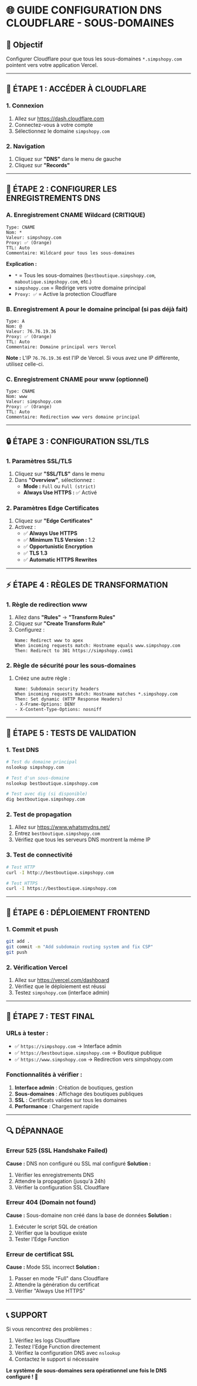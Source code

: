 # 🌐 GUIDE CONFIGURATION DNS CLOUDFLARE - SOUS-DOMAINES

## 🎯 **Objectif**
Configurer Cloudflare pour que tous les sous-domaines `*.simpshopy.com` pointent vers votre application Vercel.

---

## 🔧 **ÉTAPE 1 : ACCÉDER À CLOUDFLARE**

### **1. Connexion**
1. Allez sur https://dash.cloudflare.com
2. Connectez-vous à votre compte
3. Sélectionnez le domaine `simpshopy.com`

### **2. Navigation**
1. Cliquez sur **"DNS"** dans le menu de gauche
2. Cliquez sur **"Records"**

---

## 📝 **ÉTAPE 2 : CONFIGURER LES ENREGISTREMENTS DNS**

### **A. Enregistrement CNAME Wildcard (CRITIQUE)**

```
Type: CNAME
Nom: *
Valeur: simpshopy.com
Proxy: ✅ (Orange)
TTL: Auto
Commentaire: Wildcard pour tous les sous-domaines
```

**Explication :**
- `*` = Tous les sous-domaines (`bestboutique.simpshopy.com`, `maboutique.simpshopy.com`, etc.)
- `simpshopy.com` = Redirige vers votre domaine principal
- `Proxy: ✅` = Active la protection Cloudflare

### **B. Enregistrement A pour le domaine principal (si pas déjà fait)**

```
Type: A
Nom: @
Valeur: 76.76.19.36
Proxy: ✅ (Orange)
TTL: Auto
Commentaire: Domaine principal vers Vercel
```

**Note :** L'IP `76.76.19.36` est l'IP de Vercel. Si vous avez une IP différente, utilisez celle-ci.

### **C. Enregistrement CNAME pour www (optionnel)**

```
Type: CNAME
Nom: www
Valeur: simpshopy.com
Proxy: ✅ (Orange)
TTL: Auto
Commentaire: Redirection www vers domaine principal
```

---

## 🔒 **ÉTAPE 3 : CONFIGURATION SSL/TLS**

### **1. Paramètres SSL/TLS**
1. Cliquez sur **"SSL/TLS"** dans le menu
2. Dans **"Overview"**, sélectionnez :
   - **Mode :** `Full` ou `Full (strict)`
   - **Always Use HTTPS :** ✅ Activé

### **2. Paramètres Edge Certificates**
1. Cliquez sur **"Edge Certificates"**
2. Activez :
   - ✅ **Always Use HTTPS**
   - ✅ **Minimum TLS Version :** 1.2
   - ✅ **Opportunistic Encryption**
   - ✅ **TLS 1.3**
   - ✅ **Automatic HTTPS Rewrites**

---

## ⚡ **ÉTAPE 4 : RÈGLES DE TRANSFORMATION**

### **1. Règle de redirection www**
1. Allez dans **"Rules"** → **"Transform Rules"**
2. Cliquez sur **"Create Transform Rule"**
3. Configurez :
   ```
   Name: Redirect www to apex
   When incoming requests match: Hostname equals www.simpshopy.com
   Then: Redirect to 301 https://simpshopy.com$1
   ```

### **2. Règle de sécurité pour les sous-domaines**
1. Créez une autre règle :
   ```
   Name: Subdomain security headers
   When incoming requests match: Hostname matches *.simpshopy.com
   Then: Set dynamic (HTTP Response Headers)
   - X-Frame-Options: DENY
   - X-Content-Type-Options: nosniff
   ```

---

## 🧪 **ÉTAPE 5 : TESTS DE VALIDATION**

### **1. Test DNS**
```bash
# Test du domaine principal
nslookup simpshopy.com

# Test d'un sous-domaine
nslookup bestboutique.simpshopy.com

# Test avec dig (si disponible)
dig bestboutique.simpshopy.com
```

### **2. Test de propagation**
1. Allez sur https://www.whatsmydns.net/
2. Entrez `bestboutique.simpshopy.com`
3. Vérifiez que tous les serveurs DNS montrent la même IP

### **3. Test de connectivité**
```bash
# Test HTTP
curl -I http://bestboutique.simpshopy.com

# Test HTTPS
curl -I https://bestboutique.simpshopy.com
```

---

## 🚀 **ÉTAPE 6 : DÉPLOIEMENT FRONTEND**

### **1. Commit et push**
```bash
git add .
git commit -m "Add subdomain routing system and fix CSP"
git push
```

### **2. Vérification Vercel**
1. Allez sur https://vercel.com/dashboard
2. Vérifiez que le déploiement est réussi
3. Testez `simpshopy.com` (interface admin)

---

## 🎯 **ÉTAPE 7 : TEST FINAL**

### **URLs à tester :**
- ✅ `https://simpshopy.com` → Interface admin
- ✅ `https://bestboutique.simpshopy.com` → Boutique publique
- ✅ `https://www.simpshopy.com` → Redirection vers simpshopy.com

### **Fonctionnalités à vérifier :**
1. **Interface admin** : Création de boutiques, gestion
2. **Sous-domaines** : Affichage des boutiques publiques
3. **SSL** : Certificats valides sur tous les domaines
4. **Performance** : Chargement rapide

---

## 🔍 **DÉPANNAGE**

### **Erreur 525 (SSL Handshake Failed)**
**Cause :** DNS non configuré ou SSL mal configuré
**Solution :**
1. Vérifier les enregistrements DNS
2. Attendre la propagation (jusqu'à 24h)
3. Vérifier la configuration SSL Cloudflare

### **Erreur 404 (Domain not found)**
**Cause :** Sous-domaine non créé dans la base de données
**Solution :**
1. Exécuter le script SQL de création
2. Vérifier que la boutique existe
3. Tester l'Edge Function

### **Erreur de certificat SSL**
**Cause :** Mode SSL incorrect
**Solution :**
1. Passer en mode "Full" dans Cloudflare
2. Attendre la génération du certificat
3. Vérifier "Always Use HTTPS"

---

## 📞 **SUPPORT**

Si vous rencontrez des problèmes :
1. Vérifiez les logs Cloudflare
2. Testez l'Edge Function directement
3. Vérifiez la configuration DNS avec `nslookup`
4. Contactez le support si nécessaire

**Le système de sous-domaines sera opérationnel une fois le DNS configuré ! 🎉**
